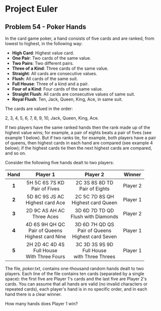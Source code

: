 # Project Euler

## Problem 54 - Poker Hands

In the card game poker, a hand consists of five cards and are ranked, from lowest to highest, in the following way:
* **High Card**: Highest value card.
* **One Pair**: Two cards of the same value.
* **Two Pairs**: Two different pairs.
* **Three of a Kind**: Three cards of the same value.
* **Straight**: All cards are consecutive values.
* **Flush**: All cards of the same suit.
* **Full House**: Three of a kind and a pair.
* **Four of a Kind**: Four cards of the same value.
* **Straight Flush**: All cards are consecutive values of same suit.
* **Royal Flush**: Ten, Jack, Queen, King, Ace, in same suit.

The cards are valued in the order:

2, 3, 4, 5, 6, 7, 8, 9, 10, Jack, Queen, King, Ace.

If two players have the same ranked hands then the rank made up of the highest value wins;
for example, a pair of eights beats a pair of fives (see example 1 below).
But if two ranks tie, for example, both players have a pair of queens, then highest cards in each hand are compared (see example 4 below);
if the highest cards tie then the next highest cards are compared, and so on.

Consider the following five hands dealt to two players:

| Hand  | Player 1                                                  | Player 2                                                   | Winner   |
| :---: | :-------------------------------------------------------: | :--------------------------------------------------------: | :------: |
| **1** | 5H 5C 6S 7S KD<br />Pair of Fives                         | 2C 3S 8S 8D TD<br />Pair of Eights                         | Player 2 |
| **2** | 5D 8C 9S JS AC<br />Highest card Ace                      | 2C 5C 7D 8S QH<br />Highest card Queen                     | Player 1 |
| **3** | 2D 9C AS AH AC<br />Three Aces                            | 3D 6D 7D TD QD<br />Flush with Diamonds                    | Player 2 |
| **4** | 4D 6S 9H QH QC<br />Pair of Queens<br />Highest card Nine | 3D 6D 7H QD QS<br />Pair of Queens<br />Highest card Seven | Player 1 |
| **5** | 2H 2D 4C 4D 4S<br />Full House<br />With Three Fours      | 3C 3D 3S 9S 9D<br />Full House<br />with Three Threes      | Player 1 |

The file, *poker.txt*, contains one-thousand random hands dealt to two players.
Each line of the file contains ten cards (separated by a single space): the first five are Player 1's cards and the last five are Player 2's cards.
You can assume that all hands are valid (no invalid characters or repeated cards), each player's hand is in no specific order, and in each hand there is a clear winner.

How many hands does Player 1 win?
